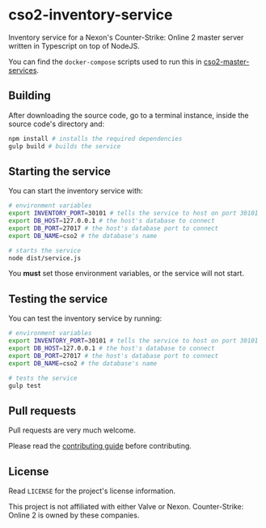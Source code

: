 # cso2-inventory-service

Inventory service for a Nexon's Counter-Strike: Online 2 master server written in Typescript on top of NodeJS.

You can find the ```docker-compose``` scripts used to run this in [cso2-master-services](https://github.com/Ochii/cso2-master-services).

## Building

After downloading the source code, go to a terminal instance, inside the source code's directory and:

```sh
npm install # installs the required dependencies
gulp build # builds the service
```

## Starting the service

You can start the inventory service with:

```sh
# environment variables
export INVENTORY_PORT=30101 # tells the service to host on port 30101
export DB_HOST=127.0.0.1 # the host's database to connect
export DB_PORT=27017 # the host's database port to connect
export DB_NAME=cso2 # the database's name

# starts the service
node dist/service.js
```

You **must** set those environment variables, or the service will not start.

## Testing the service

You can test the inventory service by running:

```sh
# environment variables
export INVENTORY_PORT=30101 # tells the service to host on port 30101
export DB_HOST=127.0.0.1 # the host's database to connect
export DB_PORT=27017 # the host's database port to connect
export DB_NAME=cso2 # the database's name

# tests the service
gulp test
```

## Pull requests

Pull requests are very much welcome.

Please read the [contributing guide](https://github.com/Ochii/cso2-inventory-service/blob/master/.github/PULL_REQUEST_TEMPLATE.md) before contributing.

## License

Read ```LICENSE``` for the project's license information.

This project is not affiliated with either Valve or Nexon. Counter-Strike: Online 2 is owned by these companies.
